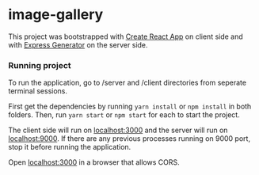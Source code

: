 # image-gallery
This project was bootstrapped with [Create React App](https://github.com/facebook/create-react-app) on client side and with [Express Generator](https://expressjs.com/en/starter/generator.html) on the server side.

### Running project

To run the application, go to /server and /client directories from seperate terminal sessions.

First get the dependencies by running `yarn install` or `npm install` in both folders. Then, run `yarn start` or `npm start` for each to start the project.

The client side will run on [localhost:3000](http://localhost:3000) and the server will run on [localhost:9000](http://localhost:9000). If there are any previous processes running on 9000 port, stop it before running the application.

Open [localhost:3000](http://localhost:3000) in a browser that allows CORS.
